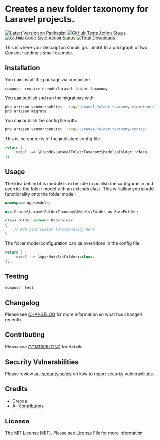 # Creates a new folder taxonomy for Laravel projects.

[![Latest Version on Packagist](https://img.shields.io/packagist/v/creode/laravel-folder-taxonomy.svg?style=flat-square)](https://packagist.org/packages/creode/laravel-folder-taxonomy)
[![GitHub Tests Action Status](https://img.shields.io/github/actions/workflow/status/creode-modules/laravel-folder-taxonomy/run-tests.yml?branch=main&label=tests&style=flat-square)](https://github.com/creode-modules/laravel-folder-taxonomy/actions?query=workflow%3Arun-tests+branch%3Amain)
[![GitHub Code Style Action Status](https://img.shields.io/github/actions/workflow/status/creode-modules/laravel-folder-taxonomy/fix-php-code-style-issues.yml?branch=main&label=code%20style&style=flat-square)](https://github.com/creode-modules/laravel-folder-taxonomy/actions?query=workflow%3A"Fix+PHP+code+style+issues"+branch%3Amain)
[![Total Downloads](https://img.shields.io/packagist/dt/creode/laravel-folder-taxonomy.svg?style=flat-square)](https://packagist.org/packages/creode/laravel-folder-taxonomy)

This is where your description should go. Limit it to a paragraph or two. Consider adding a small example.

## Installation

You can install the package via composer:

```bash
composer require creode/laravel-folder-taxonomy
```

You can publish and run the migrations with:

```bash
php artisan vendor:publish --tag="laravel-folder-taxonomy-migrations"
php artisan migrate
```

You can publish the config file with:

```bash
php artisan vendor:publish --tag="laravel-folder-taxonomy-config"
```

This is the contents of the published config file:

```php
return [
    'model' => \Creode\LaravelFolderTaxonomy\Models\Folder::class,
];
```

## Usage

The idea behind this module is to be able to publish the configuration and override the folder model with an extends class. This will allow you to add functionality onto the folder model.

```php
namespace App\Models;

use Creode\LaravelFolderTaxonomy\Models\Folder as BaseFolder;

class Folder extends BaseFolder
{
    // Add your custom functionality here
}
```

The folder model configuration can be overridden in the config file.

```php
return [
    'model' => \App\Models\Folder::class,
];
```

## Testing

```bash
composer test
```

## Changelog

Please see [CHANGELOG](CHANGELOG.md) for more information on what has changed recently.

## Contributing

Please see [CONTRIBUTING](CONTRIBUTING.md) for details.

## Security Vulnerabilities

Please review [our security policy](../../security/policy) on how to report security vulnerabilities.

## Credits

- [Creode](https://github.com/creode-modules)
- [All Contributors](../../contributors)

## License

The MIT License (MIT). Please see [License File](LICENSE.md) for more information.
